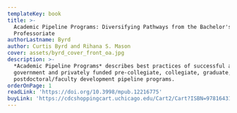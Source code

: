 ```yaml
---
templateKey: book
title: >-
  Academic Pipeline Programs: Diversifying Pathways from the Bachelor's to the
  Professoriate
authorLastname: Byrd
author: Curtis Byrd and Rihana S. Mason
cover: assets/byrd_cover_front_oa.jpg
description: >-
  *Academic Pipeline Programs* describes best practices of successful academic
  government and privately funded pre-collegiate, collegiate, graduate, and
  postdoctoral/faculty development pipeline programs.
orderOnPage: 1
readLink: 'https://doi.org/10.3998/mpub.12216775'
buyLink: 'https://cdcshoppingcart.uchicago.edu/Cart2/Cart?ISBN=9781643150239&PRESS=lever'
---
```

